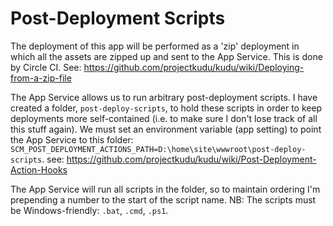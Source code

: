 # Post-Deployment Scripts

The deployment of this app will be performed as a 'zip' deployment in which all
the assets are zipped up and sent to the App Service. This is done by Circle CI.
See: https://github.com/projectkudu/kudu/wiki/Deploying-from-a-zip-file

The App Service allows us to run arbitrary post-deployment scripts. I have
created a folder, `post-deploy-scripts`, to hold these scripts in order to keep
deployments more self-contained (i.e. to make sure I don't lose track of all
this stuff again). We must set an environment variable (app setting) to point
the App Service to this folder:
`SCM_POST_DEPLOYMENT_ACTIONS_PATH=D:\home\site\wwwroot\post-deploy-scripts`.
see: https://github.com/projectkudu/kudu/wiki/Post-Deployment-Action-Hooks

The App Service will run all scripts in the folder, so to maintain ordering I'm
prepending a number to the start of the script name. NB: The scripts must be
Windows-friendly: `.bat`, `.cmd`, `.ps1`.
